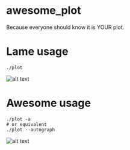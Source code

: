 # awesome_plot
Because everyone should know it is YOUR plot.

# Lame usage
```
./plot
```
![alt text](https://github.com/qbuat/TestLogoStupid/blob/master/lame_plot.png)
# Awesome usage
```
./plot -a
# or equivalent
./plot --autograph
```
![alt text](https://github.com/qbuat/TestLogoStupid/blob/master/awesome_plot.png)
